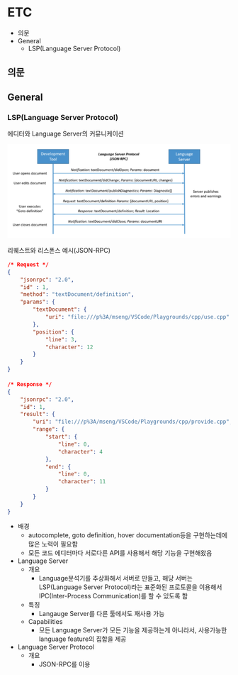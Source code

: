 # ETC

- 의문
- General
  - LSP(Language Server Protocol)

## 의문

## General

### LSP(Language Server Protocol)

에디터와 Language Server의 커뮤니케이션

![](./images/etc/lsp1.png)

리퀘스트와 리스폰스 예시(JSON-RPC)

```json
/* Request */
{
    "jsonrpc": "2.0",
    "id" : 1,
    "method": "textDocument/definition",
    "params": {
        "textDocument": {
            "uri": "file:///p%3A/mseng/VSCode/Playgrounds/cpp/use.cpp"
        },
        "position": {
            "line": 3,
            "character": 12
        }
    }
}

/* Response */
{
    "jsonrpc": "2.0",
    "id": 1,
    "result": {
        "uri": "file:///p%3A/mseng/VSCode/Playgrounds/cpp/provide.cpp",
        "range": {
            "start": {
                "line": 0,
                "character": 4
            },
            "end": {
                "line": 0,
                "character": 11
            }
        }
    }
}
```

- 배경
  - autocomplete, goto definition, hover documentation등을 구현하는데에 많은 노력이 필요함
  - 모든 코드 에디터마다 서로다른 API를 사용해서 해당 기능을 구현해왔음
- Language Server
  - 개요
    - Language분석기를 추상화해서 서버로 만들고, 해당 서버는 LSP(Language Server Protocol)라는 표준화된 프로토콜을 이용해서 IPC(Inter-Process Communication)를 할 수 있도록 함
  - 특징
    - Langauge Server를 다른 툴에서도 재사용 가능
  - Capabilities
    - 모든 Language Server가 모든 기능을 제공하는게 아니라서, 사용가능한 language feature의 집합을 제공
- Language Server Protocol
  - 개요
    - JSON-RPC를 이용
